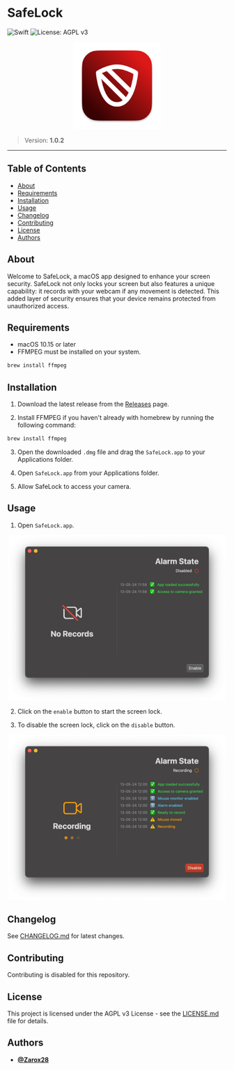 # SafeLock

![Swift](https://img.shields.io/badge/swift-%23007ACC.svg?style=for-the-badge&logo=swift&logoColor=white)
![License: AGPL v3](https://img.shields.io/badge/License-AGPL_v3-blue.svg?style=for-the-badge)

<p align="center">
	<img src="assets/logo.png" width="200"/>
</p>

> Version: **1.0.2**

---

## Table of Contents

- [About](#about)
- [Requirements](#requirements)
- [Installation](#installation)
- [Usage](#usage)
- [Changelog](#changelog)
- [Contributing](#contributing)
- [License](#license)
- [Authors](#authors)

## About

Welcome to SafeLock, a macOS app designed to enhance your screen security. SafeLock not only locks your screen but also features a unique capability: it records with your webcam if any movement is detected. This added layer of security ensures that your device remains protected from unauthorized access.

## Requirements

- macOS 10.15 or later
- FFMPEG must be installed on your system.

```bash
brew install ffmpeg
```

## Installation

1. Download the latest release from the [Releases](https://github.com/Zarox28/SafeLock/releases/latest) page.

2. Install FFMPEG if you haven't already with homebrew by running the following command:

```bash
brew install ffmpeg
```

3. Open the downloaded `.dmg` file and drag the `SafeLock.app` to your Applications folder.

4. Open `SafeLock.app` from your Applications folder.

5. Allow SafeLock to access your camera.

## Usage

1. Open `SafeLock.app`.

<p align="center">
	<img src="assets/default.png" width="500"/>
</p>

2. Click on the `enable` button to start the screen lock.

3. To disable the screen lock, click on the `disable` button.

<p align="center">
	<img src="assets/recording.png" width="500"/>
</p>

## Changelog

See [CHANGELOG.md](CHANGELOG.md) for latest changes.

## Contributing

Contributing is disabled for this repository.

## License

This project is licensed under the AGPL v3 License - see the [LICENSE.md](LICENSE.md) file for details.

## Authors

- **[@Zarox28](https://github.com/Zarox28)**
